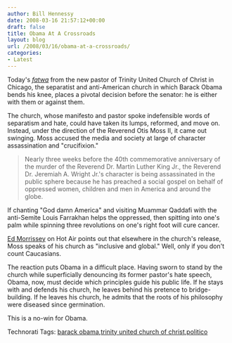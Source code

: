 ```yaml
---
author: Bill Hennessy
date: 2008-03-16 21:57:12+00:00
draft: false
title: Obama At A Crossroads
layout: blog
url: /2008/03/16/obama-at-a-crossroads/
categories:
- Latest
---
```


Today's _[fatwa](https://www.politico.com/news/stories/0308/9062.html)_ from the new pastor of Trinity United Church of Christ in Chicago, the separatist and anti-American church in which Barack Obama bends his knee, places a pivotal decision before the senator: he is either with them or against them.

 

The church, whose manifesto and pastor spoke indefensible words of separatism and hate, could have taken its lumps, reformed, and move on. Instead, under the direction of the Reverend Otis Moss II, it came out swinging. Moss accused the media and society at large of character assassination and "crucifixion."

 

>   
> 
> Nearly three weeks before the 40th commemorative anniversary of the murder of the Reverend Dr. Martin Luther King Jr., the Reverend Dr. Jeremiah A. Wright Jr.'s character is being assassinated in the public sphere because he has preached a social gospel on behalf of oppressed women, children and men in America and around the globe.
> 
> 

 

If chanting "God damn America" and visiting Muammar Qaddafi with the anti-Semite Louis Farrakhan helps the oppressed, then spitting into one's palm while spinning three revolutions on one's right foot will cure cancer. 

 

[Ed Morrissey](https://hotair.com/archives/2008/03/16/character-self-assassination/) on Hot Air points out that elsewhere in the church's release, Moss speaks of his church as "inclusive and global." Well, only if you don't count Caucasians.

 

The reaction puts Obama in a difficult place. Having sworn to stand by the church while superficially denouncing its former pastor's hate speech, Obama, now, must decide which principles guide his public life. If he stays with and defends his church, he leaves behind his pretence to bridge-building. If he leaves his church, he admits that the roots of his philosophy were diseased since germination.

 

This is a no-win for Obama.

 

 

Technorati Tags: [barack obama](https://technorati.com/tags/barack%20obama),[trinity united church of christ](https://technorati.com/tags/trinity%20united%20church%20of%20christ),[politico](https://technorati.com/tags/politico)
